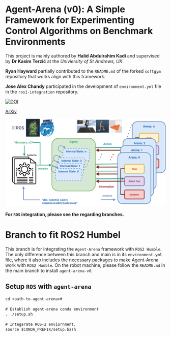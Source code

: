 <h1>  Agent-Arena (v0): A Simple Framework for Experimenting Control Algorithms on Benchmark Environments </h1>

This project is mainly authored by **Halid Abdulrahim Kadi** and supervised by **Dr Kasim Terzić** at the *Univiersity of St Andrews, UK*.

**Ryan Hayward** partially contributed to the `README.md` of the forked `softgym` repository that works align with this framework.

**Jose Alex Chandy** participated in the development of `environment.yml` file in the `ros1-integration` repository.


[![DOI](https://zenodo.org/badge/933415395.svg)](https://doi.org/10.5281/zenodo.14876793)

[ArXiv](https://arxiv.org/abs/2504.06468)


![plot](assets/agent-arena.jpg)

**For `ROS` integration, please see the regarding branches.**

<h1>  Branch to fit ROS2 Humbel</h1>

This branch is for integrating the `Agent-Arena` framework with `ROS2 Humble`. The only difference between this branch and main is in its `environment.yml` file, where it also includes the necessary packages to make Agent-Arena work with `ROS2 Humble`. On the robot machine, please follow the `README.md` in the main branch to install `agent-arena-v0`.


##  Setup `ROS` with `agent-arena`
```
cd <path-to-agent-arena>#

# Establish agent-arena conda environment
. ./setup.sh  

# Integarate ROS-2 enviornment.
source $CONDA_PREFIX/setup.bash 
```
